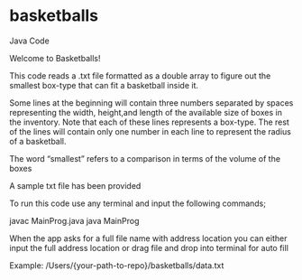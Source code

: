 # basketballs
Java Code

Welcome to Basketballs! 

This code reads a .txt file formatted as a double array to figure out the smallest box-type that can fit a basketball inside it.

Some lines at the beginning will contain three numbers separated by spaces representing the width, height,and length of the available size of boxes in the inventory. Note that each of these lines represents a box-type. The rest of the lines will contain only one number in each line to represent the radius of a
basketball.

The word “smallest” refers to a comparison in terms of the volume of the boxes

A sample txt file has been provided

To run this code use any terminal and input the following commands;

javac MainProg.java
java MainProg

When the app asks for a full file name with address location you can either input the full address location or drag file and drop into terminal for auto fill 

Example: /Users/{your-path-to-repo}/basketballs/data.txt